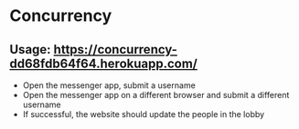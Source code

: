 # Concurrency
## Usage: https://concurrency-dd68fdb64f64.herokuapp.com/


- Open the messenger app, submit a username
- Open the messenger app on a different browser and submit a different username
- If successful, the website should update the people in the lobby
